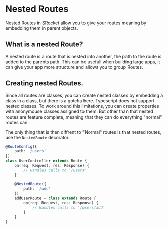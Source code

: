 # Nested Routes

Nested Routes in SRocket allow you to give your routes meaning by embedding them in parent objects.

## What is a nested Route?

A nested route is a route that is nested into another, the path to the route is added to the parents path.
This can be usefull when building large apps, it can give your app more structure and allows you to group
Routes.

## Creating nested Routes.

Since all routes are classes, you can create nested classes by embedding a class in a class, but there is a gotcha here.
Typescript does not support nested classes. To work around this limitations, you can create properties with anonymouse classes assigned to them.
But other than that nested routes are feature complete, meaning that they can do everything "normal" routes can.

The only thing that is then diffrent to "Normal" routes is that nested routes, use the ``` NestedRoute ``` decorator.

```ts
@RouteConfig({
    path: '/users'
})
class UserController extends Route {
    on(req: Request, res: Response) {
        // Handles calls to '/users'
    }

    @NestedRoute({
        path: '/add'
    })
    addUserRoute = class extends Route {
        on(req: Request, res: Response) {
            // Handles calls to '/users/add'
        }
    }
}
```